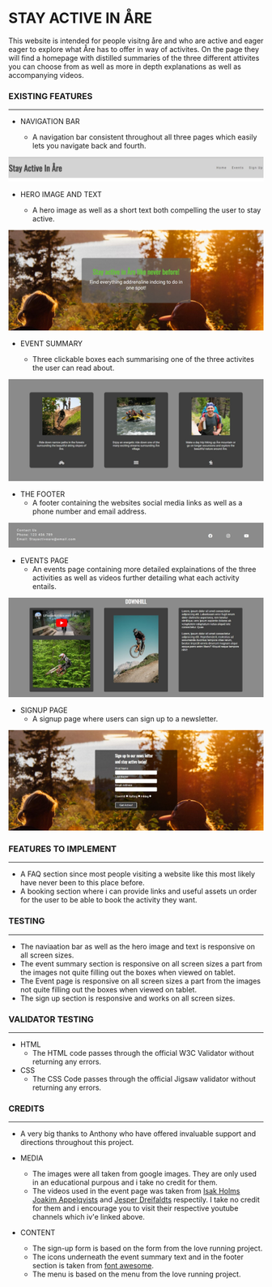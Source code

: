 # STAY ACTIVE IN ÅRE
This website is intended for people visitng åre and who are active and eager eager to explore what Åre has to offer in way of activites. On the page they will find a homepage with distilled summaries of the three different attivites you can choose from as well as more in depth explanations as well as accompanying videos.

### EXISTING FEATURES
----------
- NAVIGATION BAR

  - A navigation bar consistent throughout all three pages which easily lets you navigate back and fourth.

![navigation bar](/assets/images/navigation-bar.jpg)
- HERO IMAGE AND TEXT


  - A hero image as well as a short text both compelling the user to stay active.
  
![hero image/text](/assets/images/hero-image-hero-text.jpg)  
- EVENT SUMMARY

  - Three clickable boxes each summarising one of the three activites the user can read about. 
  
![event summary](/assets/images/event-summary.jpg)  
- THE FOOTER
  - A footer containing the websites social media links as well as a phone number and email address.

![footer](/assets/images/footer.jpg)
- EVENTS PAGE
  - An events page containing more detailed explainations of the three activities as well as videos further detailing what each activity entails.
  
![events page](/assets/images/events-page.jpg)
- SIGNUP PAGE
  - A signup page where users can sign up to a newsletter.

![Sign-up page](/assets/images/sign-up-page.jpg)


### FEATURES TO IMPLEMENT
----------
- A FAQ section since most people visiting a website like this most likely have never been to this place before.
- A booking section where i can provide links and useful assets un order for the user to be able to book the activity they want.
  
### TESTING
----------

- The naviaation bar as well as the hero image and text is responsive on all screen sizes.
- The event summary section is responsive on all screen sizes a part from the images not quite filling out the boxes when viewed on tablet.
- The Event page is responsive on all screen sizes a part from the images not quite filling out the boxes when viewed on tablet.
- The sign up section is responsive and works on all screen sizes.

### VALIDATOR TESTING
----------
- HTML
  - The HTML code passes through the official W3C Validator without returning any errors.
- CSS
  - The CSS Code passes through the official Jigsaw validator without returning any errors.

### CREDITS
----------

- A very big thanks to Anthony who have offered invaluable support and directions throughout this project.

- MEDIA
  - The images were all taken from google images. They are only used in an educational purpous and i take no credit for them.
  - The videos used in the event page was taken from [Isak Holms](https://www.youtube.com/@IsakHolms) [Joakim Appelqvists](https://www.youtube.com/@joakimappelqvist8237) and [Jesper Dreifaldts](https://www.youtube.com/@JesperDreifaldt) respectily. I take no credit for them and i encourage you to visit their respective youtube channels which iv'e linked above.
  

- CONTENT
  - The sign-up form is based on the form from the love running project.
  - The icons underneath the event summary text and in the footer section is taken from [font awesome](https://www.fontawesome.com).
  - The menu is based on the menu from the love running project.
